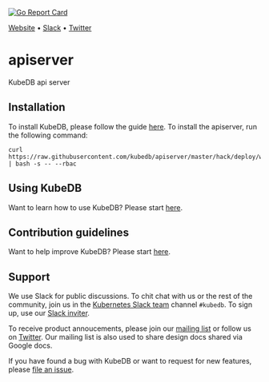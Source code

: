 [![Go Report Card](https://goreportcard.com/badge/github.com/kubedb/apiserver)](https://goreportcard.com/report/github.com/kubedb/apiserver)

[Website](https://kubedb.com) • [Slack](http://slack.kubernetes.io) • [Twitter](https://twitter.com/KubeDB)

# apiserver
KubeDB api server

## Installation
To install KubeDB, please follow the guide [here](https://kubedb.com/docs/latest/setup/install/). To install the apiserver, run the following command:

```console
curl https://raw.githubusercontent.com/kubedb/apiserver/master/hack/deploy/webhook.sh | bash -s -- --rbac
```

## Using KubeDB
Want to learn how to use KubeDB? Please start [here](https://kubedb.com/docs/latest/guides/).

## Contribution guidelines
Want to help improve KubeDB? Please start [here](https://kubedb.com/docs/latest/welcome/contributing/).

## Support
We use Slack for public discussions. To chit chat with us or the rest of the community, join us in the [Kubernetes Slack team](https://kubernetes.slack.com/messages/C8149MREV/) channel `#kubedb`. To sign up, use our [Slack inviter](http://slack.kubernetes.io/).

To receive product annoucements, please join our [mailing list](https://groups.google.com/forum/#!forum/kubedb) or follow us on [Twitter](https://twitter.com/KubeDB). Our mailing list is also used to share design docs shared via Google docs.

If you have found a bug with KubeDB or want to request for new features, please [file an issue](https://github.com/kubedb/project/issues/new).
